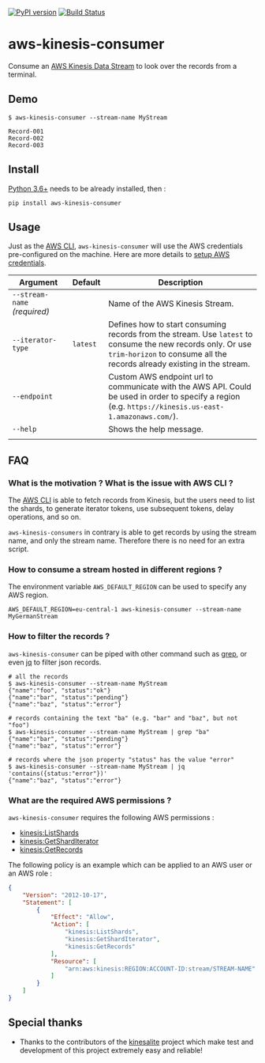 [![PyPI version](https://img.shields.io/pypi/v/aws-kinesis-consumer.svg)](https://pypi.org/project/aws-kinesis-consumer)
[![Build Status](https://travis-ci.com/thinow/aws-kinesis-consumer.svg?token=vwaCq8jYcvaxfHBRGUqa&branch=master)](https://travis-ci.com/thinow/aws-kinesis-consumer)

# aws-kinesis-consumer

Consume an [AWS Kinesis Data Stream](https://aws.amazon.com/kinesis/data-streams/) to look over the records from a terminal.

## Demo

```shell script
$ aws-kinesis-consumer --stream-name MyStream

Record-001
Record-002
Record-003
```

## Install

[Python 3.6+](https://www.python.org/downloads/) needs to be already installed, then :

```shell script
pip install aws-kinesis-consumer
```

## Usage

Just as the [AWS CLI](https://awscli.amazonaws.com/v2/documentation/api/latest/reference/kinesis/index.html),
``aws-kinesis-consumer`` will use the AWS credentials pre-configured on the machine. Here are more details to [setup AWS
credentials](https://docs.aws.amazon.com/cli/latest/userguide/cli-configure-files.html).

| Argument | Default | Description |
| -------- | ------- | ----------- |
| `--stream-name` _(required)_ | | Name of the AWS Kinesis Stream. |
| `--iterator-type` | `latest` | Defines how to start consuming records from the stream. Use `latest` to consume the new records only. Or use `trim-horizon` to consume all the records already existing in the stream. |
| `--endpoint` |  | Custom AWS endpoint url to communicate with the AWS API. Could be used in order to specify a region (e.g. `https://kinesis.us-east-1.amazonaws.com/`). |
| `--help` | | Shows the help message. |
|<img width="325"/>|<img width="0"/>|<img width="0"/>|

## FAQ

### What is the motivation ? What is the issue with AWS CLI ?

The [AWS CLI](https://awscli.amazonaws.com/v2/documentation/api/latest/reference/kinesis/index.html) is able to fetch
records from Kinesis, but the users need to list the shards, to generate iterator tokens, use subsequent tokens, delay
operations, and so on.

``aws-kinesis-consumers`` in contrary is able to get records by using the stream name, and only the stream name.
Therefore there is no need for an extra script.

### How to consume a stream hosted in different regions ?

The environment variable `AWS_DEFAULT_REGION` can be used to specify any AWS region.

```shell script
AWS_DEFAULT_REGION=eu-central-1 aws-kinesis-consumer --stream-name MyGermanStream
```

### How to filter the records ?

`aws-kinesis-consumer` can be piped with other command such as [grep](https://www.man7.org/linux/man-pages/man1/grep.1.html),
or even [jq](https://stedolan.github.io/jq/) to filter json records.

```shell script
# all the records
$ aws-kinesis-consumer --stream-name MyStream
{"name":"foo", "status":"ok"}
{"name":"bar", "status":"pending"}
{"name":"baz", "status":"error"}

# records containing the text "ba" (e.g. "bar" and "baz", but not "foo")
$ aws-kinesis-consumer --stream-name MyStream | grep "ba"
{"name":"bar", "status":"pending"}
{"name":"baz", "status":"error"}

# records where the json property "status" has the value "error"
$ aws-kinesis-consumer --stream-name MyStream | jq 'contains({status:"error"})'
{"name":"baz", "status":"error"}
```

### What are the required AWS permissions ?

`aws-kinesis-consumer` requires the following AWS permissions :
* [kinesis:ListShards](https://docs.aws.amazon.com/kinesis/latest/APIReference/API_ListShards.html)
* [kinesis:GetShardIterator](https://docs.aws.amazon.com/kinesis/latest/APIReference/API_GetShardIterator.html)
* [kinesis:GetRecords](https://docs.aws.amazon.com/kinesis/latest/APIReference/API_GetRecords.html)

The following policy is an example which can be applied to an AWS user or an AWS role :

```json
{
    "Version": "2012-10-17",
    "Statement": [
        {
            "Effect": "Allow",
            "Action": [
                "kinesis:ListShards",
                "kinesis:GetShardIterator",
                "kinesis:GetRecords"
            ],
            "Resource": [
                "arn:aws:kinesis:REGION:ACCOUNT-ID:stream/STREAM-NAME"
            ]
        }
    ]
}
```

## Special thanks

* Thanks to the contributors of the [kinesalite](https://github.com/mhart/kinesalite) project which make test and development of this project extremely easy and reliable!
